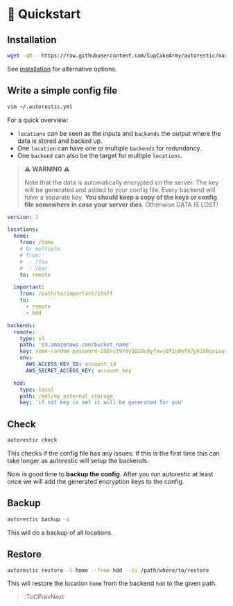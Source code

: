 # 🚀 Quickstart

## Installation

```bash
wget -qO - https://raw.githubusercontent.com/CupCakeArmy/autorestic/master/install.sh | bash
```

See [installation](/installation) for alternative options.

## Write a simple config file

```bash
vim ~/.autorestic.yml
```

For a quick overview:

- `locations` can be seen as the inputs and `backends` the output where the data is stored and backed up.
- One `location` can have one or multiple `backends` for redundancy.
- One `backend` can also be the target for multiple `locations`.

> **⚠️ WARNING ⚠️**
>
> Note that the data is automatically encrypted on the server. The key will be generated and added to your config file. Every backend will have a separate key. **You should keep a copy of the keys or config file somewhere in case your server dies**. Otherwise DATA IS LOST!

```yaml | .autorestic.yml
version: 2

locations:
  home:
    from: /home
    # Or multiple
    # from:
    #  - /foo
    #  - /bar
    to: remote

  important:
    from: /path/to/important/stuff
    to:
      - remote
      - hdd

backends:
  remote:
    type: s3
    path: 's3.amazonaws.com/bucket_name'
    key: some-random-password-198rc79r8y1029c8yfewj8f1u0ef87yh198uoieufy
    env:
      AWS_ACCESS_KEY_ID: account_id
      AWS_SECRET_ACCESS_KEY: account_key

  hdd:
    type: local
    path: /mnt/my_external_storage
    key: 'if not key is set it will be generated for you'
```

## Check

```bash
autorestic check
```

This checks if the config file has any issues. If this is the first time this can take longer as autorestic will setup the backends.

Now is good time to **backup the config**. After you run autorestic at least once we will add the generated encryption keys to the config.

## Backup

```bash
autorestic backup -a
```

This will do a backup of all locations.

## Restore

```bash
autorestic restore -l home --from hdd --to /path/where/to/restore
```

This will restore the location `home` from the backend `hdd` to the given path.

> :ToCPrevNext
